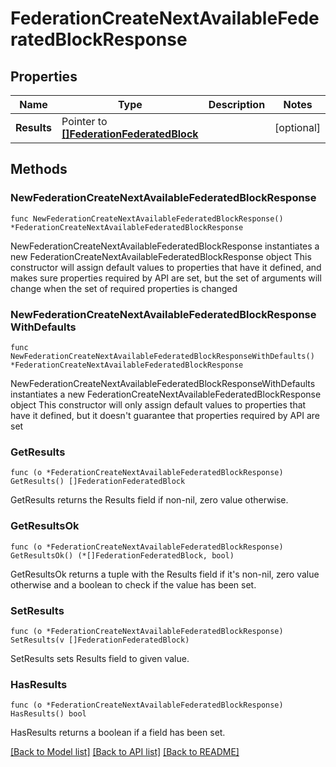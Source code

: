 # FederationCreateNextAvailableFederatedBlockResponse

## Properties

Name | Type | Description | Notes
------------ | ------------- | ------------- | -------------
**Results** | Pointer to [**[]FederationFederatedBlock**](FederationFederatedBlock.md) |  | [optional] 

## Methods

### NewFederationCreateNextAvailableFederatedBlockResponse

`func NewFederationCreateNextAvailableFederatedBlockResponse() *FederationCreateNextAvailableFederatedBlockResponse`

NewFederationCreateNextAvailableFederatedBlockResponse instantiates a new FederationCreateNextAvailableFederatedBlockResponse object
This constructor will assign default values to properties that have it defined,
and makes sure properties required by API are set, but the set of arguments
will change when the set of required properties is changed

### NewFederationCreateNextAvailableFederatedBlockResponseWithDefaults

`func NewFederationCreateNextAvailableFederatedBlockResponseWithDefaults() *FederationCreateNextAvailableFederatedBlockResponse`

NewFederationCreateNextAvailableFederatedBlockResponseWithDefaults instantiates a new FederationCreateNextAvailableFederatedBlockResponse object
This constructor will only assign default values to properties that have it defined,
but it doesn't guarantee that properties required by API are set

### GetResults

`func (o *FederationCreateNextAvailableFederatedBlockResponse) GetResults() []FederationFederatedBlock`

GetResults returns the Results field if non-nil, zero value otherwise.

### GetResultsOk

`func (o *FederationCreateNextAvailableFederatedBlockResponse) GetResultsOk() (*[]FederationFederatedBlock, bool)`

GetResultsOk returns a tuple with the Results field if it's non-nil, zero value otherwise
and a boolean to check if the value has been set.

### SetResults

`func (o *FederationCreateNextAvailableFederatedBlockResponse) SetResults(v []FederationFederatedBlock)`

SetResults sets Results field to given value.

### HasResults

`func (o *FederationCreateNextAvailableFederatedBlockResponse) HasResults() bool`

HasResults returns a boolean if a field has been set.


[[Back to Model list]](../README.md#documentation-for-models) [[Back to API list]](../README.md#documentation-for-api-endpoints) [[Back to README]](../README.md)


